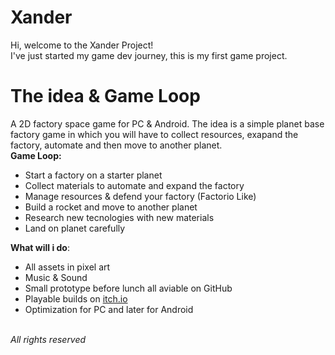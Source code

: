 # Xander
Hi, welcome to the Xander Project! <br>
I've just started my game dev journey, this is my first game project.
# The idea & Game Loop
A 2D factory space game for PC & Android. The idea is a simple planet base factory game in which you will have to collect resources, 
exapand the factory, automate and then move to another planet. <br>
**Game Loop:**
- Start a factory on a starter planet
- Collect materials to automate and expand the factory
- Manage resources & defend your factory (Factorio Like)
- Build a rocket and move to another planet
- Research new tecnologies with new materials
- Land on planet carefully
  
**What will i do**:
- All assets in pixel art
- Music & Sound
- Small prototype before lunch all aviable on GitHub
- Playable builds on [itch.io](https://adk1m3.itch.io)
- Optimization for PC and later for Android
<br>    
<i>All rights reserved</i>
